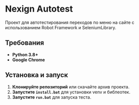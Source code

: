 # Nexign Autotest

Проект для автотестирования переходов по меню на сайте с использованием Robot Framework и SeleniumLibrary.

## Требования

- **Python 3.8+**  
- **Google Chrome**  

## Установка и запуск

1. **Клонируйте репозиторий** или скачайте архив проекта.
2. **Запустите `install.bat`** для установки venv и библеотек.
3. **Запустите `run.bat`** для запуска теста.